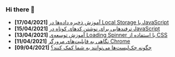 ### Hi there 👋

<!-- posts -->
* **[17/04/2021]** [آموزش ذخیره داده‌ها در Local Storage با JavaScript](https://liara.ir/blog/%d8%a2%d9%85%d9%88%d8%b2%d8%b4-%d8%b0%d8%ae%db%8c%d8%b1%d9%87-%d8%af%d8%a7%d8%af%d9%87%e2%80%8c%d9%87%d8%a7-%d8%af%d8%b1-local-storage-%d8%a8%d8%a7-javascript/ "آموزش ذخیره داده‌ها در Local Storage با JavaScript")
* **[15/04/2021]** [ترفندهایی برای نوشتن کدهای کوتاه در JavaScript](https://liara.ir/blog/%d8%aa%d8%b1%d9%81%d9%86%d8%af%d9%87%d8%a7%db%8c%db%8c-%d8%a8%d8%b1%d8%a7%db%8c-%d9%86%d9%88%d8%b4%d8%aa%d9%86-%da%a9%d8%af%d9%87%d8%a7%db%8c-%da%a9%d9%88%d8%aa%d8%a7%d9%87-%d8%af%d8%b1-javascript/ "ترفندهایی برای نوشتن کدهای کوتاه در JavaScript")
* **[13/04/2021]** [آموزش توسعه‌ی Loading Spinner با استفاده از CSS](https://liara.ir/blog/%d8%a2%d9%85%d9%88%d8%b2%d8%b4-%d8%aa%d9%88%d8%b3%d8%b9%d9%87%e2%80%8c%db%8c-loading-spinner-%d8%a8%d8%a7-%d8%a7%d8%b3%d8%aa%d9%81%d8%a7%d8%af%d9%87-%d8%a7%d8%b2-css/ "آموزش توسعه‌ی Loading Spinner با استفاده از CSS")
* **[11/04/2021]** [نگاهی به قابلیت‌های مرورگر Chrome](https://liara.ir/blog/%d9%86%da%af%d8%a7%d9%87%db%8c-%d8%a8%d9%87-%d8%ac%d8%af%db%8c%d8%af%d8%aa%d8%b1%db%8c%d9%86-%d9%82%d8%a7%d8%a8%d9%84%db%8c%d8%aa%e2%80%8c%d9%87%d8%a7%db%8c-%d9%85%d8%b1%d9%88%d8%b1%da%af%d8%b1-chrome/ "نگاهی به قابلیت‌های مرورگر Chrome")
* **[09/04/2021]** [چگونه چک‌لیست‌ها می‌توانند به شما کمک کنند؟](https://liara.ir/blog/%da%86%da%af%d9%88%d9%86%d9%87-%da%86%da%a9-%d9%84%db%8c%d8%b3%d8%aa%e2%80%8c%d9%87%d8%a7-%d9%85%db%8c%e2%80%8c%d8%aa%d9%88%d8%a7%d9%86%d9%86%d8%af-%d8%a8%d9%87-%d8%b4%d9%85%d8%a7-%da%a9%d9%85%da%a9/ "چگونه چک‌لیست‌ها می‌توانند به شما کمک کنند؟")<!-- /posts -->
